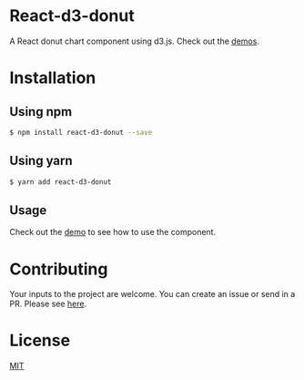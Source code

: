 # React-d3-donut

A React donut chart component using d3.js. Check out the [demos](https://aviskarkc10.github.io/react-d3-donut).

# Installation

## Using npm

```bash
$ npm install react-d3-donut --save
```

## Using yarn

```bash
$ yarn add react-d3-donut
```

## Usage

Check out the [demo](https://aviskarkc10.github.io/react-d3-donut) to see how to use the component.

# Contributing

Your inputs to the project are welcome. You can create an issue or send in a PR. Please see [here](https://github.com/aviskarkc10/react-d3-donut/blob/master/CONTRIBUTING.md).

# License

[MIT](https://github.com/aviskarkc10/react-d3-donut/blob/master/LICENSE)
